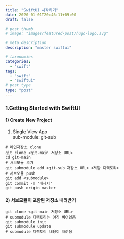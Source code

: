 ```yaml
---
title: "SwiftUI 시작하기"
date: 2020-01-01T20:46:11+09:00
draft: false

# post thumb
# image: "images/featured-post/hugo-logo.svg"

# meta description
description: "master swiftui"

# taxonomies
categories: 
  - "swift"
tags:
  - "swift"
  - "swiftui" 
# post type
type: "post"
---
```

### 1.Getting Started with SwiftUI
#### 1) Create New Project
1. Single View App  
sub-module: git-sub  

```
# 메인저장소 clone
git clone <git-main 저장소 URL>
cd git-main 
# 서브모듈 추가
git submodule add <git-sub 저장소 URL> <저장 디렉토리>
# 서브모듈 push
git add <submodule>
git commit -m "메세지"
git push origin master
```

#### 2) 서브모듈이 포함된 저장소 내려받기
```
git clone <git-main 저장소 URL>
# submodule 디렉토리는 아직 비어있음
git submodule init
git submodule update
# submodule 디렉토리 내용이 내려옴
```



